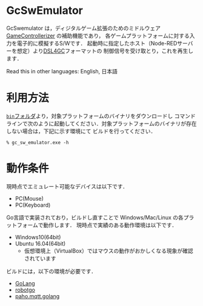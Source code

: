 # GcSwEmulator
GcSwemulator は，ディジタルゲーム拡張のためのミドルウェア [GameControllerizer](https://github.com/nobu-e753/GameControllerizer) の補助機能であり，
各ゲームプラットフォームに対する入力を電子的に模擬するS/Wです．
起動時に指定したホスト（Node-REDサーバーを想定）より[DSL4GC](https://github.com/nobu-e753/GcScannerJs)フォーマットの
制御信号を受け取とり，これを再生します．

Read this in other languages: English, 日本語

# 利用方法

[`bin`フォルダ](https://github.com/nobu-e753/GcSwEmulator/bin)より，対象プラットフォームのバイナリをダウンロードし
コマンドラインで次のように起動してください．対象プラットフォームのバイナリが存在しない場合は，下記に示す環境にて
ビルドを行ってください．

```
% gc_sw_emulator.exe -h
```

# 動作条件
現時点でエミュレート可能なデバイスは以下です．
- PC(Mouse)
- PC(Keyboard)

Go言語で実装されており，ビルドし直すことで Windows/Mac/Linux の各プラットフォームで動作します．
現時点で実績のある動作環境は以下です．
- Windows10(64bit)
- Ubuntu 16.04(64bit)
    - 仮想環境上（VirtualBox）ではマウスの動作がおかしくなる現象が確認されています

ビルドには，以下の環境が必要です．
- [GoLang](https://golang.org/)
- [robotgo](https://github.com/go-vgo/robotgo)
- [paho.mqtt.golang](https://github.com/eclipse/paho.mqtt.golang)

